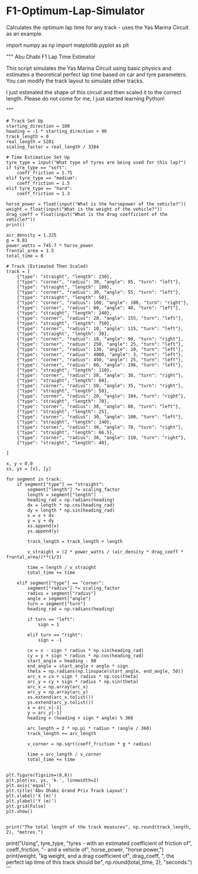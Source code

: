 # F1-Optimum-Lap-Simulator
Calculates the optimum lap time for any track - uses the Yas Marina Circuit as an example.

import numpy as np
import matplotlib.pyplot as plt

"""
Abu Dhabi F1 Lap Time Estimator

This script simulates the Yas Marina Circuit using basic physics and estimates
a theoretical perfect lap time based on car and tyre parameters.
You can modify the track layout to simulate other tracks.

I just estimated the shape of this circuit and then scaled it to the correct length.
Please do not come for me, I just started learning Python! 

"""
```
# Track Set Up
starting_direction = 180
heading = -1 * starting_direction + 90
track_length = 0
real_length = 5281
scaling_factor = real_length / 3384

# Time Estimation Set Up
tyre_type = input("What type of tyres are being used for this lap?")
if tyre_type == "soft":
    coeff_friction = 1.75
elif tyre_type == "medium":
    coeff_friction = 1.5
elif tyre_type == "hard":
    coeff_friction = 1.3

horse_power = float(input("What is the horsepower of the vehicle?"))
weight = float(input("What is the weight of the vehicle?"))
drag_coeff = float(input("What is the drag coefficient of the vehicle?"))
print()

air_density = 1.225
g = 9.81
power_watts = 745.7 * horse_power
frontal_area = 1.5
total_time = 0

# Track (Estimated Then Scaled)
track = [
    {"type": "straight", "length": 230},
    {"type": "corner", "radius": 30, "angle": 95, "turn": "left"},
    {"type": "straight", "length": 100},
    {"type": "corner", "radius": 30, "angle": 55, "turn": "left"},
    {"type": "straight", "length": 50},
    {"type": "corner", "radius": 100, "angle": 100, "turn": "right"},
    {"type": "corner", "radius": 80, "angle": 40, "turn": "left"},
    {"type": "straight", "length": 240},
    {"type": "corner", "radius": 20, "angle": 155, "turn": "left"},
    {"type": "straight", "length": 750},
    {"type": "corner", "radius": 10, "angle": 115, "turn": "left"},
    {"type": "straight", "length": 30},
    {"type": "corner", "radius": 10, "angle": 90, "turn": "right"},
    {"type": "corner", "radius": 250, "angle": 25, "turn": "left"},
    {"type": "corner", "radius": 130, "angle": 10, "turn": "left"},
    {"type": "corner", "radius": 4000, "angle": 3, "turn": "left"},
    {"type": "corner", "radius": 450, "angle": 25, "turn": "left"},
    {"type": "corner", "radius": 60, "angle": 196, "turn": "left"},
    {"type": "straight", "length": 110},
    {"type": "corner", "radius": 50, "angle": 30, "turn": "right"},
    {"type": "straight", "length": 60},
    {"type": "corner", "radius": 50, "angle": 35, "turn": "right"},
    {"type": "straight", "length": 50},
    {"type": "corner", "radius": 20, "angle": 104, "turn": "right"},
    {"type": "straight", "length": 70},
    {"type": "corner", "radius": 30, "angle": 80, "turn": "left"},
    {"type": "straight", "length": 25},
    {"type": "corner", "radius": 30, "angle": 100, "turn": "left"},
    {"type": "straight", "length": 140},
    {"type": "corner", "radius": 30, "angle": 70, "turn": "right"},
    {"type": "straight", "length": 66.5},
    {"type": "corner", "radius": 30, "angle": 110, "turn": "right"},
    {"type": "straight", "length": 40},
    
]

x, y = 0,0
xs, ys = [x], [y]

for segment in track:
    if segment["type"] == "straight":
        segment["length"] *= scaling_factor
        length = segment["length"]
        heading_rad = np.radians(heading)
        dx = length * np.cos(heading_rad)
        dy = length * np.sin(heading_rad)
        x = x + dx
        y = y + dy
        xs.append(x)
        ys.append(y)

        track_length = track_length + length

        v_straight = (2 * power_watts / (air_density * drag_coeff * frontal_area))**(1/3)
        
        time = length / v_straight
        total_time += time

    elif segment["type"] == "corner":
        segment["radius"] *= scaling_factor
        radius = segment["radius"]
        angle = segment["angle"]
        turn = segment["turn"]
        heading_rad = np.radians(heading)

        if turn == "left":
            sign = 1
        
        elif turn == "right":
            sign = -1

        cx = x - sign * radius * np.sin(heading_rad)
        cy = y + sign * radius * np.cos(heading_rad)
        start_angle = heading - 90
        end_angle = start_angle + angle * sign
        theta = np.radians(np.linspace(start_angle, end_angle, 50))
        arc_x = cx + sign * radius * np.cos(theta)
        arc_y = cy + sign * radius * np.sin(theta)
        arc_x = np.array(arc_x)
        arc_y = np.array(arc_y)
        xs.extend(arc_x.tolist())
        ys.extend(arc_y.tolist())
        x = arc_x[-1]
        y = arc_y[-1]
        heading = (heading + sign * angle) % 360

        arc_length = 2 * np.pi * radius * (angle / 360)
        track_length += arc_length 

        v_corner = np.sqrt(coeff_friction * g * radius)
        
        time = arc_length / v_corner
        total_time += time


plt.figure(figsize=(8,8))
plt.plot(xs, ys, 'k-', linewidth=2)
plt.axis('equal')
plt.title('Abu Dhabi Grand Prix Track Layout')
plt.xlabel('X (m)')
plt.ylabel('Y (m)')
plt.grid(False)
plt.show()


print("The total length of the track measures", np.round(track_length, 2), "metres.")
```
print("Using", tyre_type, "tyres - with an estimated coefficient of friction of", coeff_friction, "- and a vehicle of", horse_power, "horse power,")
print(weight, "kg weight, and a drag coefficient of", drag_coeff, ", the perfect lap time of this track should be", np.round(total_time, 2), "seconds.")
'''
